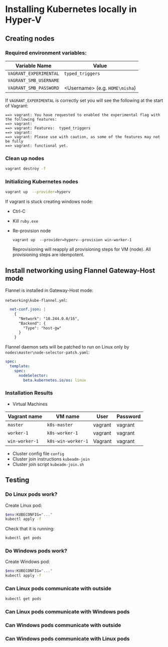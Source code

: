 # Installing Kubernetes locally in Hyper-V

## Creating nodes

### Required environment variables:

| Variable Name  | Value  |
|---|---|
| `VAGRANT_EXPERIMENTAL`  | `typed_triggers` |
| `VAGRANT_SMB_USERNAME` | |
| `VAGRANT_SMB_PASSWORD` | <Domain>\<Username> (e.g. `HOME\misha`)|

If `VAGRANT_EXPERIMENTAL` is correctly set you will see the following at
the start of Vagrant:

```shell
==> vagrant: You have requested to enabled the experimental flag with the following features:
==> vagrant:
==> vagrant: Features:  typed_triggers
==> vagrant:
==> vagrant: Please use with caution, as some of the features may not be fully
==> vagrant: functional yet.
```

### Clean up nodes 

```bash
vagrant destroy -f
```

### Initializing Kubernetes nodes

```bash
vagrant up  --provider=hyperv
```

If vagrant is stuck creating windows node:

* Ctrl-C
* Kill `ruby.exe`
* Re-provision node

    ```shell
    vagrant up  --provider=hyperv--provision win-worker-1
    ```

    Reprovisioning will reapply all provisioning steps for VM (node).
    All provisioning steps are idempotent. 


## Install networking using Flannel Gateway-Host mode

Flannel is installed in Gateway-Host mode:

`networking\kube-flannel.yml`:

```yaml
  net-conf.json: |
    {
      "Network": "10.244.0.0/16",
      "Backend": {
        "Type": "host-gw"
      }
    }
```

Flannel daemon sets will be patched to run on Linux only by 
`nodes\master\node-selector-patch.yaml`:

```yaml
spec:
  template:
    spec:
      nodeSelector:
        beta.kubernetes.io/os: linux
```

### Installation Results


* Virtual Machines

| Vagrant name  | VM name        | User    | Password |
|---------------|----------------|---------|---------|
| `master`      | `k8s-master`   | vagrant | vagrant |
| `worker-1`    | `k8s-worker-1` | vagrant | vagrant |
| `win-worker-1`| `k8s-win-worker-1` | Vagrant | vagrant |

* Cluster config file `config`
* Cluster join instructions `kubeadm-join`
* Cluster join script `kubeadm-join.sh`

## Testing

### Do Linux pods work?

Create Linux pod:

```bash
$env:KUBECONFIG="..."
kubectl apply -f 
```

Check that it is running:

```bash
kubectl get pods
```

### Do Windows pods work?

Create Windows pod:

```bash
$env:KUBECONFIG="..."
kubectl apply -f 
```


### Can Linux pods communicate with outside


```bash
kubectl get pods

```

### Can Linux pods communicate with Windows pods

### Can Windows pods communicate with outside

### Can Windows pods communicate with Linux pods

